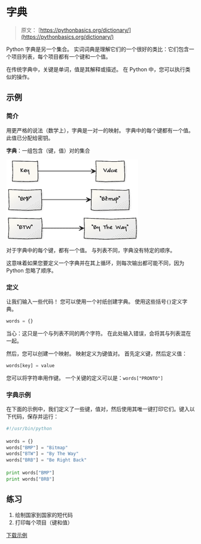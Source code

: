 # 字典

> 原文： [https://pythonbasics.org/dictionary/](https://pythonbasics.org/dictionary/)

Python 字典是另一个集合。 实词词典是理解它们的一个很好的类比：它们包含一个项目列表，每个项目都有一个键和一个值。

在传统字典中，关键是单词，值是其解释或描述。 在 Python 中，您可以执行类似的操作。



## 示例

### 简介

用更严格的说法（数学上），字典是一对一的映射。 字典中的每个键都有一个值。 此值已分配给密钥。

**字典**：一组包含（键，值）对的集合

![dictionary](img/31796db0ca619bca6133e335b49b7867.jpg)

对于字典中的每个键，都有一个值。 与列表不同，字典没有特定的顺序。

这意味着如果您要定义一个字典并在其上循环，则每次输出都可能不同，因为 Python 忽略了顺序。

### 定义

让我们输入一些代码！ 您可以使用一个衬纸创建字典。 使用这些括号`{}`定义字典。

```py
words = {}

```

当心：这只是一个与列表不同的两个字符。 在此处输入错误，会将其与列表混在一起。

然后，您可以创建一个映射。 映射定义为键值对。 首先定义键，然后定义值：

```py
words[key] = value

```

您可以将字符串用作键。 一个关键的定义可以是：`words["PRONTO"]`

### 字典示例

在下面的示例中，我们定义了一些键，值对，然后使用其唯一键打印它们。键入以下代码，保存并运行：

```py
#!/usr/bin/python

words = {}
words["BMP"] = "Bitmap"
words["BTW"] = "By The Way"
words["BRB"] = "Be Right Back"

print words["BMP"]
print words["BRB"]

```

## 练习

1.  绘制国家到国家的短代码
2.  打印每个项目（键和值）

[下载示例](https://gum.co/dcsp)